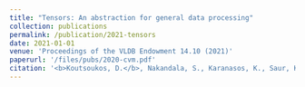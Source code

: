 ```yaml
---
title: "Tensors: An abstraction for general data processing"
collection: publications
permalink: /publication/2021-tensors
date: 2021-01-01
venue: 'Proceedings of the VLDB Endowment 14.10 (2021)'
paperurl: '/files/pubs/2020-cvm.pdf'
citation: '<b>Koutsoukos, D.</b>, Nakandala, S., Karanasos, K., Saur, K., Alonso, G. and Interlandi, M., 2021. Tensors: An abstraction for general data processing. Proceedings of the VLDB Endowment (PVLDB), 14(10), pp.1797-1804.'
---
```

